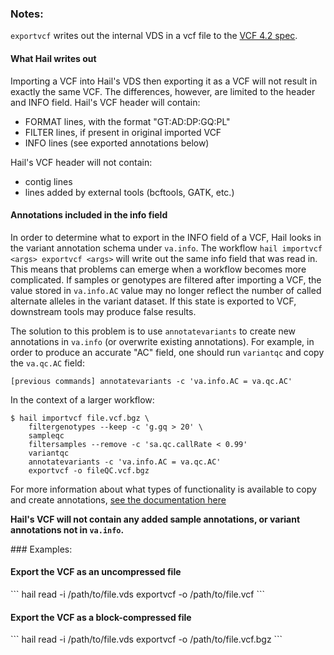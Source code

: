 <div class="cmdhead"></div>

<div class="description"></div>

<div class="synopsis"></div>

<div class="options"></div>

<div class="cmdsubsection">

### Notes:
`exportvcf` writes out the internal VDS in a vcf file to the [VCF 4.2 spec](https://samtools.github.io/hts-specs/VCFv4.2.pdf).

#### What Hail writes out

Importing a VCF into Hail's VDS then exporting it as a VCF will not result in exactly the same VCF.  The differences, however, are limited to the header and INFO field.  Hail's VCF header will contain:
 
 - FORMAT lines, with the format "GT:AD:DP:GQ:PL"
 - FILTER lines, if present in original imported VCF
 - INFO lines (see exported annotations below)
 
Hail's VCF header will not contain:
 
 - contig lines
 - lines added by external tools (bcftools, GATK, etc.)

#### Annotations included in the info field

In order to determine what to export in the INFO field of a VCF, Hail looks in the variant annotation schema under `va.info`.  The workflow `hail importvcf <args> exportvcf <args>` will write out the same info field that was read in.  This means that problems can emerge when a workflow becomes more complicated.  If samples or genotypes are filtered after importing a VCF, the value stored in `va.info.AC` value may no longer reflect the number of called alternate alleles in the variant dataset.  If this state is exported to VCF, downstream tools may produce false results.

The solution to this problem is to use `annotatevariants` to create new annotations in `va.info` (or overwrite existing annotations).  For example, in order to produce an accurate "AC" field, one should run `variantqc` and copy the `va.qc.AC` field:

```
[previous commands] annotatevariants -c 'va.info.AC = va.qc.AC' 
```

In the context of a larger workflow:

```
$ hail importvcf file.vcf.bgz \
    filtergenotypes --keep -c 'g.gq > 20' \
    sampleqc
    filtersamples --remove -c 'sa.qc.callRate < 0.99'
    variantqc
    annotatevariants -c 'va.info.AC = va.qc.AC'
    exportvcf -o fileQC.vcf.bgz
```

For more information about what types of functionality is available to copy and create annotations, [see the documentation here](ProgrammaticAnnotation.md)

**Hail's VCF will not contain any added sample annotations, or variant annotations not in `va.info`.**
</div>

<div class="cmdsubsection">
### Examples:

<h4 class="example">Export the VCF as an uncompressed file</h4>
```
hail read -i /path/to/file.vds exportvcf -o /path/to/file.vcf
```

<h4 class="example">Export the VCF as a block-compressed file</h4>
```
hail read -i /path/to/file.vds exportvcf -o /path/to/file.vcf.bgz
```
</div>